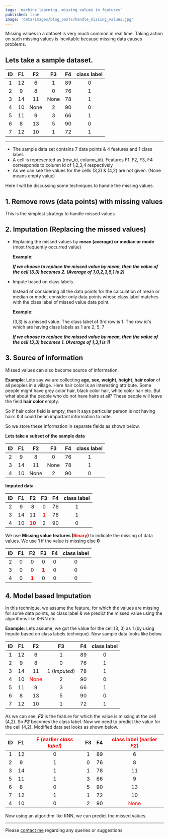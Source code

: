 ```yaml
---
tags: 'machine learning, missing values in features'
published: true
image: 'data/images/blog_posts/handle_missing_values.jpg'
---
```


Missing values in a dataset is very much common in real time. Taking action on such missing values is inevitable because missing data causes problems.

## Lets take a sample dataset.

|  ID  |  F1  | F2  |  F3  |  F4  | class label |
| :---: |:---: |:---:|:---: |:---: |:---: |
|   1  |  12  |  6  |  1  |  89   |  0   |
|   2  |  9   |  8  |  0   |  76  |  1   |
|   3  |  14  |  11 | None |  78  |  1   |
|   4  |  10  | None|  2   |  90  |  0   |
|   5  |  11  |  9  |  3   |  66  |  1   |
|   6  |  8   |  13 |  5   |  90  |  0   |
|   7  |  12  |  10 |  1   |  72  |  1   |

___
- The sample data set contains 7 data points & 4 features and 1 class label.
- A cell is represented as (row_id, column_id). Features F1 ,F2, F3, F4 corresponds to column id of 1,2,3,4 respectively
- As we can see the values for the cells (3,3) & (4,2) are not given. (None means empty value)

Here I will be discussing some techniques to handle the missing values.

## 1. Remove rows (data points) with missing values

This is the simplest strategy to handle missed values

## 2. Imputation (Replacing the missed values)

- Replacing the missed values by **mean (average) or median or mode** (most frequently occurred value)

    __Example__:

    **_If we choose to replace the missed value by mean, then the value of the cell (3,3) becomes 2. (Average of 1,0,2,3,5,1 is 2)_**

- Impute based on class labels.

    Instead of considering all the data points for the calculation of mean or median or mode, consider only data points whose class label matches with the class label of missed value data point.

    __Example__:

    (3,3) is a missed value. The class label of 3rd row is 1. The row id's which are having class labels as 1 are 2, 5, 7

    **_If we choose to replace the missed value by mean, then the value of the cell (3,3) becomes 1. (Average of 1,3,1 is 1)_**

## 3. Source of information

Missed values can also become source of information.

__Example__: Lets say we are collecting **age, sex, weight, height, hair color** of all peoples in a village. Here hair color is an interesting attribute. Some people might have grey color hair, black color hair, white color hair etc. But what about the people who do not have hairs at all? These people will leave the field **hair color** empty.

So if hair color field is empty, then it says particular person is not having hairs & it could be an important information to note.

So we store these information in separate fields as shown below.

**Lets take a subset of the sample data**

|  ID  |  F1  | F2  |  F3  |  F4  | class label |
| :---: |:---: |:---:|:---: |:---: |:---: |
|   2  |  9   |  8  |  0   |  76  |  1   |
|   3  |  14  |  11 | None |  78  |  1   |
|   4  |  10  | None|  2   |  90  |  0   |

**Imputed data**

|  ID  |  F1  | F2  |  F3  |  F4  | class label |
| :---: |:---: |:---:|:---: |:---: |:---: |
|   2  |  9   |  8  |  0   |  76  |  1   |
|   3  |  14  |  11 | **<span style='color:red'>1</span>** |  78  |  1   |
|   4  |  10  | **<span style='color:red'>10</span>**|  2   |  90  |  0   |

We use **Missing value features (<span style='color:red'>Binary</span>)** to indicate the missing of data values. We use **1** if the value is missing else **0**

|  ID  |  F1  | F2  |  F3  |  F4  | class label |
| :---: |:---: |:---:|:---: |:---: |:---: |
|   2  |  0   |  0  |  0   |  0  |  0   |
|   3  |  0  |  0 | **<span style='color:red'>1</span>** |  0  |  0   |
|   4  |  0  | **<span style='color:red'>1</span>**|  0  |  0  |  0   |

## 4. Model based Imputation

In this technique, we assume the feature, for which the values are missing for some data points, as class label & we predict the missed value using the algorithms like K-NN etc.

__Example__: Lets assume, we got the value for the cell (3, 3) as 1 (by using Impute based on class labels technique). Now sample data looks like below.


|  ID  |  F1  | F2  |  F3  |  F4  | class label |
| :---: |:---: |:---:|:---: |:---: |:---: |
|   1  |  12  |  6  |  1  |  89   |  0   |
|   2  |  9   |  8  |  0  |  76  |  1   |
|   3  |  14  |  11 |  1 (_Imputed_)  |  78  |  1   |
|   4  |  10  | <span style="color:red">None</span>|  2  |  90  |  0   |
|   5  |  11  |  9  |  3  |  66  |  1   |
|   6  |  8   |  13 |  5  |  90  |  0   |
|   7  |  12  |  10 |  1  |  72  |  1   |

As we can see, **_F2_** is the feature for which the value is missing at the cell (4,2). So **_F2_** becomes the class label. Now we need to predict the value for the cell (4,2). Modified data set looks as shown below.

|  ID  |  F1  | <span style="color:red">F (earlier **_class label_**)</span> |  F3  |  F4  | <span style="color:red">class label (earlier **_F2_**)</span> |
| :---: |:---: |:---:|:---: |:---: |:---: |
|   1  |  12  |  0  |  1  |  89   |  6   |
|   2  |  9   |  1  |  0  |  76  |  8   |
|   3  |  14  |  1 |  1  |  78  |  11   |
|   5  |  11  |  1  |  3  |  66  |  9   |
|   6  |  8   |  0 |  5  |  90  |  13   |
|   7  |  12  |  1 |  1  |  72  |  10   |
|   4  |  10  | 0|  2  |  90  |  <span style="color:red">None</span>   |

Now using an algorithm like KNN, we can predict the missed values.

___

Please <a href="mailto:sachinkalsi15@gmail.com">contact me</a> regarding any queries or suggestions
